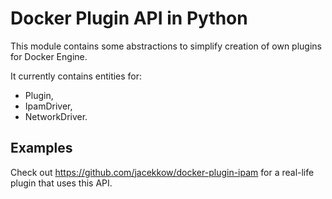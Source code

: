 # Docker Plugin API in Python

This module contains some abstractions to simplify creation
of own plugins for Docker Engine.

It currently contains entities for:

- Plugin,
- IpamDriver,
- NetworkDriver.

## Examples

Check out https://github.com/jacekkow/docker-plugin-ipam
for a real-life plugin that uses this API.
